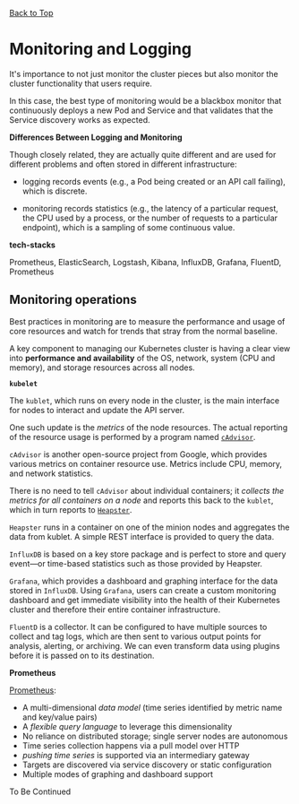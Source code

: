 [Back to Top](./README.md)

# Monitoring and Logging

It's importance to not just monitor the cluster pieces but also monitor the cluster functionality that users require.

In this case, the best type of monitoring would be a blackbox monitor that continuously deploys a new Pod and Service and that validates that the Service discovery works as expected.

**Differences Between Logging and Monitoring**

Though closely related, they are actually quite different and are used for different problems and often stored in different infrastructure:

- logging records events (e.g., a Pod being created or an API call failing), which is discrete.

- monitoring records statistics (e.g., the latency of a particular request, the CPU used by a process, or the number of requests to a particular endpoint), which is a sampling of some continuous value.

**tech-stacks**

Prometheus, ElasticSearch, Logstash, Kibana, InfluxDB, Grafana, FluentD, Prometheus

## Monitoring operations

Best practices in monitoring are to measure the performance and usage of core resources and watch for trends that stray from the normal baseline.

A key component to managing our Kubernetes cluster is having a clear view into **performance and availability** of the OS, network, system (CPU and memory), and storage resources across all nodes.

**`kubelet`**

The `kublet`, which runs on every node in the cluster, is the main interface for nodes to interact and update the API server.

One such update is the _metrics_ of the node resources. The actual reporting of the resource usage is performed by a program named [`cAdvisor`](https://github.com/google/cadvisor).

`cAdvisor` is another open-source project from Google, which provides various metrics on container resource use. Metrics include CPU, memory, and network statistics.

There is no need to tell `cAdvisor` about individual containers; it _collects the metrics for all containers on a node_ and reports this back to the `kublet`, which in turn reports to [`Heapster`](https://github.com/kubernetes-retired/heapster).

`Heapster` runs in a container on one of the minion nodes and aggregates the data from kublet. A simple REST interface is provided to query the data.

`InfluxDB` is based on a key store package and is perfect to store and query event—or time-based statistics such as those provided by Heapster.

`Grafana`, which provides a dashboard and graphing interface for the data stored in `InfluxDB`. Using `Grafana`, users can create a custom monitoring dashboard and get immediate visibility into the health of their Kubernetes cluster and therefore their entire container infrastructure.

`FluentD` is a collector. It can be configured to have multiple sources to collect and tag logs, which are then sent to various output points for analysis, alerting, or archiving. We can even transform data using plugins before it is passed on to its destination.

**Prometheus**

[Prometheus](https://prometheus.io/):

- A multi-dimensional _data model_ (time series identified by metric name and key/value pairs)
- A _flexible query language_ to leverage this dimensionality
- No reliance on distributed storage; single server nodes are autonomous
- Time series collection happens via a pull model over HTTP
- _pushing time series_ is supported via an intermediary gateway
- Targets are discovered via service discovery or static configuration
- Multiple modes of graphing and dashboard support

To Be Continued
